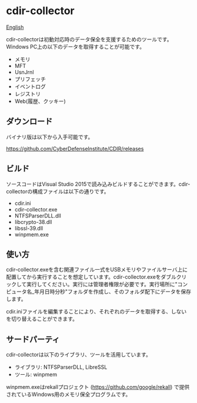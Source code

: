 # cdir-collector

[English](README_en.md)

cdir-collectorは初動対応時のデータ保全を支援するためのツールです。Windows PC上の以下のデータを取得することが可能です。

* メモリ
* MFT
* UsnJrnl
* プリフェッチ
* イベントログ
* レジストリ
* Web(履歴、クッキー)

## ダウンロード

バイナリ版は以下から入手可能です。

https://github.com/CyberDefenseInstitute/CDIR/releases

## ビルド

ソースコードはVisual Studio 2015で読み込みビルドすることができます。cdir-collectorの構成ファイルは以下の通りです。

* cdir.ini
* cdir-collector.exe
* NTFSParserDLL.dll
* libcrypto-38.dll
* libssl-39.dll
* winpmem.exe

## 使い方

cdir-collector.exeを含む関連ファイル一式をUSBメモリやファイルサーバ上に配置してから実行することを想定しています。cdir-collector.exeをダブルクリックして実行してください。実行には管理者権限が必要です。実行場所に"コンピュータ名_年月日時分秒"フォルダを作成し、そのフォルダ配下にデータを保存します。

cdir.iniファイルを編集することにより、それぞれのデータを取得する、しないを切り替えることができます。

## サードパーティ

cdir-collectorは以下のライブラリ、ツールを活用しています。

* ライブラリ: NTFSParserDLL, LibreSSL
* ツール: winpmem

winpmem.exeはrekallプロジェクト (https://github.com/google/rekall) で提供されているWindows用のメモリ保全プログラムです。
